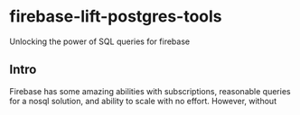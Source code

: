 # firebase-lift-postgres-tools
Unlocking the power of SQL queries for firebase

## Intro
Firebase has some amazing abilities with subscriptions, reasonable queries for a nosql solution, and ability to scale with no effort. However, without
